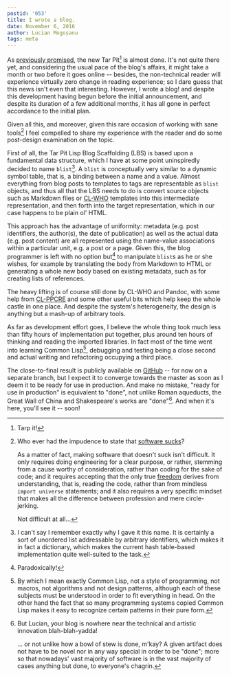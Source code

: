 ```yaml
---
postid: '053'
title: I wrote a blog.
date: November 6, 2016
author: Lucian Mogoșanu
tags: meta
---
```


As [previously promised][new-tar-pit], the new Tar Pit[^1] is almost
done. It's not quite there yet, and considering the usual pace of the
blog's affairs, it might take a month or two before it goes online --
besides, the non-technical reader will experience virtually zero change
in reading experience; so I dare guess that this news isn't even that
interesting. However, I wrote a blog! and despite this development
having begun before the initial announcement, and despite its duration
of a few additional months, it has all gone in perfect accordance to the
initial plan.

Given all this, and moreover, given this rare occasion of working with
sane tools[^2] I feel compelled to share my experience with the reader
and do some post-design examination on the topic.

First of all, the Tar Pit Lisp Blog Scaffolding (LBS) is based upon a
fundamental data structure, which I have at some point uninspiredly
decided to name `blist`[^3]. A `blist` is conceptually very similar to a
dynamic symbol table, that is, a binding between a name and a
value. Almost everything from blog posts to templates to tags are
representable as `blist` objects, and thus all that the LBS needs to do
is convert source objects such as Markdown files or [CL-WHO][cl-who]
templates into this intermediate representation, and then forth into the
target representation, which in our case happens to be plain ol' HTML.

This approach has the advantage of uniformity: metadata (e.g. post
identifiers, the author(s), the date of publication) as well as the
actual data (e.g. post content) are all represented using the name-value
associations within a particular unit, e.g. a post or a page. Given
this, the blog programmer is left with no option but[^4] to manipulate
`blist`s as he or she wishes, for example by translating the body from
Markdown to HTML or generating a whole new body based on existing
metadata, such as for creating lists of references.

The heavy lifting is of course still done by CL-WHO and Pandoc, with
some help from [CL-PPCRE][cl-ppcre] and some other useful bits which
help keep the whole castle in one place. And despite the system's
heterogeneity, the design is anything but a mash-up of arbitrary tools.

As far as development effort goes, I believe the whole thing took much
less than fifty hours of implementation put together, plus around ten
hours of thinking and reading the imported libraries. In fact most of
the time went into learning Common Lisp[^5], debugging and testing being
a close second and actual writing and refactoring occupying a third
place.

The close-to-final result is publicly available on [GitHub][github] --
for now on a separate branch, but I expect it to converge towards the
master as soon as I deem it to be ready for use in production. And make
no mistake, "ready for use in production" is equivalent to "done", not
unlike Roman aqueducts, the Great Wall of China and Shakespeare's works
are "done"[^6]. And when it's here, you'll see it -- soon!

[^1]: Tarp it!

[^2]: Who ever had the impudence to state that
    [software sucks][software-engineering-ii]?

    As a matter of fact, making software that doesn't suck isn't
    difficult. It only requires doing engineering for a clear purpose,
    or rather, stemming from a cause worthy of consideration, rather
    than coding for the sake of code; and it requires accepting that the
    only true [freedom][freedom-is-slavery] derives from understanding,
    that is, reading the code, rather than from mindless `import
    universe` statements; and it also requires a very specific mindset
    that makes all the difference between profession and mere
    circle-jerking.

    Not difficult at all...

[^3]: I can't say I remember exactly why I gave it this name. It is
    certainly a sort of unordered list addressable by arbitrary
    identifiers, which makes it in fact a dictionary, which makes the
    current hash table-based implementation quite well-suited to the
    task.

[^4]: Paradoxically!

[^5]: By which I mean exactly Common Lisp, not a style of programming,
    not macros, not algorithms and not design patterns, although each of
    these subjects must be understood in order to fit everything in
    head. On the other hand the fact that so many programming systems
    copied Common Lisp makes it easy to recognize certain patterns in
    their pure form.

[^6]: But Lucian, your blog is nowhere near the technical and artistic
    innovation blah-blah-yadda!

    ... or not unlike how a bowl of stew is done, m'kay? A given
    artifact does not have to be novel nor in any way special in order
    to be "done"; more so that nowadays' vast majority of software is in
    the vast majority of cases anything but done, to everyone's chagrin.

[new-tar-pit]: /posts/y03/050-the-new-tarpit.html
[software-engineering-ii]: /posts/y02/049-the-myth-of-software-engineering-ii.html
[software-engineering-iii]: /posts/y03/04e-the-myth-of-software-engineering-iii.html
[freedom-is-slavery]: /posts/y03/04f-freedom-is-slavery.html
[cl-who]: http://weitz.de/cl-who/
[cl-ppcre]: http://weitz.de/cl-ppcre/
[github]: https://github.com/spyked/thetarpit.org
